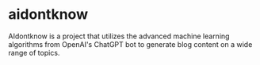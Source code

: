 # aidontknow
AIdontknow is a project that utilizes the advanced machine learning algorithms from OpenAI's ChatGPT bot to generate blog content on a wide range of topics.
